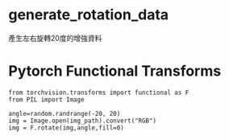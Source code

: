 # generate_rotation_data

產生左右旋轉20度的增強資料

# Pytorch Functional Transforms 
 ```
from torchvision.transforms import functional as F
from PIL import Image

angle=random.randrange(-20, 20)
img = Image.open(img_path).convert("RGB")
img = F.rotate(img,angle,fill=0)
```
